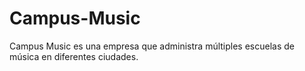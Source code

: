# Campus-Music
Campus Music es una empresa que administra múltiples escuelas de música en diferentes ciudades.
